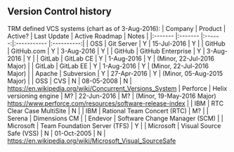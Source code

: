 ## Version Control history

TRM defined VCS systems (chart as of 3-Aug-2016):
| Company | Product | Active? | Last Update | Active Roadmap | Notes |
|:------- |:------- |:------:|:----------- |:----------:|
| OSS | Git Server | Y | 15-Jul-2016 | Y |
| GitHub | GitHub.com | Y | 3-Aug-2016 | Y |
| GitHub | GitHub Enterprise | Y | 3-Aug-2016 | Y |
| GitLab | GitLab CE | Y | 1-Aug-2016 | Y | (Minor, 22-Jul-2016 Major) |
| GitLab | GitLab EE | Y | 1-Aug-2016 | Y | (Minor, 22-Jul-2016 Major) |
| Apache | Subversion | Y | 27-Apr-2016 | Y | (Minor, 05-Aug-2015 Major) |
| OSS | CVS | N | 08-05-2008 | N | https://en.wikipedia.org/wiki/Concurrent_Versions_System
| Perforce | Helix versioning engine | M? | 22-Jun-2016 | M? | (Minor, 19-May-2016 Major) https://www.perforce.com/resources/software-release-index |
| IBM | RTC Clear Case MultiSite | N | 
| IBM | Rational Team Concert (RTC) | M? |
| Serena | Dimensions CM |
| Endevor | Software Change Manager (SCM) |
| Microsoft | Team Foundation Server (TFS) | Y | 
| Microsoft | Visual Source Safe (VSS) | N | 01-Oct-2005 | N | https://en.wikipedia.org/wiki/Microsoft_Visual_SourceSafe
